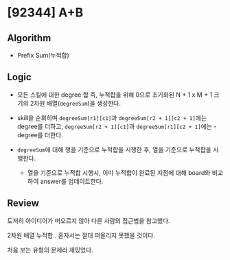 # [92344] A+B

## Algorithm

- Prefix Sum(누적합)

## Logic

- 모든 스킬에 대한 degree 합 즉, 누적합을 위해 0으로 초기화된 N + 1 x M + 1 크기의 2차원 배열(`degreeSum`)을 생성한다.

- skill을 순회히며 `degreeSum[r1][c1]`과 `degreeSum[r2 + 1][c2 + 1]`에는 degree를 더하고, `degreeSum[r2 + 1][c1]`과 `degreeSum[r1][c2 + 1]`에는 -degree를 더한다.

- `degreeSum`에 대해 행을 기준으로 누적합을 시행한 후, 열을 기준으로 누적합을 시행한다.

  - 열을 기준으로 누적합 시행시, 이미 누적합이 완료된 지점에 대해 board와 비교하여 answer를 업데이트한다.

## Review

도저히 아이디어가 떠오르지 않아 다른 사람의 접근법을 참고했다.

2차원 배열 누적합.. 혼자서는 절대 떠올리지 못했을 것이다.

처음 보는 유형의 문제라 재밌었다.